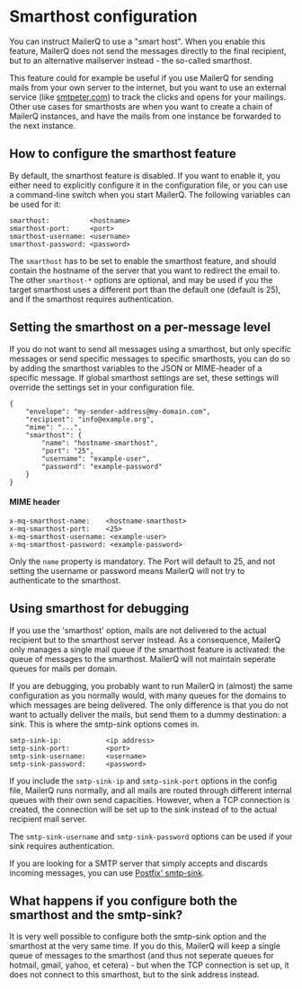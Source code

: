 # Smarthost configuration

You can instruct MailerQ to use a "smart host". When you enable this feature,
MailerQ does not send the messages directly to the final recipient, but
to an alternative mailserver instead - the so-called smarthost.

This feature could for example be useful if you use MailerQ for sending
mails from your own server to the internet, but you want to use an external
service (like [smtpeter.com](www.smtpeter.com)) to track the clicks and opens for your mailings.
Other use cases for smarthosts are when you want to create a chain of
MailerQ instances, and have the mails from one instance be forwarded to
the next instance.


## How to configure the smarthost feature

By default, the smarthost feature is disabled. If you want to enable it,
you either need to explicitly configure it in the configuration file,
or you can use a command-line switch when you start MailerQ. The following
variables can be used for it:

```
smarthost:          <hostname>
smarthost-port:     <port>
smarthost-username: <username>
smarthost-password: <password>
```

The `smarthost` has to be set to enable the smarthost feature, and should
contain the hostname of the server that you want to redirect the email to.
The other `smarthost-*` options are optional, and may be used if you the
target smarthost uses a different port than the default one (default is 25),
and if the smarthost requires authentication.


## Setting the smarthost on a per-message level

If you do not want to send all messages using a smarthost, but only specific 
messages or send specific messages to specific smarthosts, you can do so by adding 
the smarthost variables to the JSON or MIME-header of a specific message. If global 
smarthost settings are set, these settings will override the settings set in your 
configuration file. 

```
{
    "envelope": "my-sender-address@my-domain.com",
    "recipient": "info@example.org",
    "mime": "...",
    "smarthost": {
        "name": "hostname-smarthost",
        "port": "25",
        "username": "example-user",
        "password": "example-password"
    }
}
```

#### MIME header

```
x-mq-smarthost-name:    <hostname-smarthost>
x-mq-smarthost-port:    <25>
x-mq-smarthost-username: <example-user>
x-mq-smarthost-password: <example-password>
```

Only the `name` property is mandatory. The Port will default to 25, and not setting 
the username or password means MailerQ will not try to authenticate to the smarthost. 

## Using smarthost for debugging

If you use the 'smarthost' option, mails are not delivered to the actual 
recipient but to the smarthost server instead. As a consequence, MailerQ 
only manages a single mail queue if the smarthost feature is activated: 
the queue of messages to the smarthost. MailerQ will not maintain 
seperate queues for mails per domain.

If you are debugging, you probably want to run MailerQ in (almost) 
the same configuration as you normally would, with many queues for the domains to which
messages are being delivered. The only difference is that you do not
want to actually deliver the mails, but send them to a dummy destination:
a sink. This is where the smtp-sink options comes in.

````
smtp-sink-ip:           <ip address>
smtp-sink-port:         <port>
smtp-sink-username:     <username>
smtp-sink-password:     <password>
````

If you include the `smtp-sink-ip` and `smtp-sink-port` options in the config
file, MailerQ runs normally, and all mails are routed through different
internal queues with their own send capacities. However, when a TCP 
connection is created, the connection will be set up to the sink instead
of to the actual recipient mail server.

The `smtp-sink-username` and `smtp-sink-password` options can be used
if your sink requires authentication.

If you are looking for a SMTP server that simply accepts and discards
incoming messages, you can use [Postfix' smtp-sink](http://www.postfix.org/smtp-sink.1.html).


## What happens if you configure both the smarthost and the smtp-sink?

It is very well possible to configure both the smtp-sink option and
the smarthost at the very same time. If you do this, MailerQ will keep
a single queue of messages to the smarthost (and thus not seperate queues
for hotmail, gmail, yahoo, et cetera) - but when the TCP connection is
set up, it does not connect to this smarthost, but to the sink address
instead.

